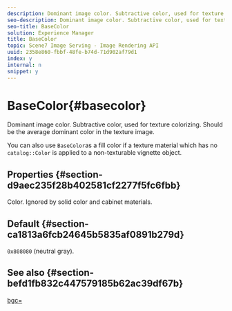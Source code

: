 ```yaml
---
description: Dominant image color. Subtractive color, used for texture colorizing. Should be the average dominant color in the texture image.
seo-description: Dominant image color. Subtractive color, used for texture colorizing. Should be the average dominant color in the texture image.
seo-title: BaseColor
solution: Experience Manager
title: BaseColor
topic: Scene7 Image Serving - Image Rendering API
uuid: 2358e860-fbbf-48fe-b74d-71d902af79d1
index: y
internal: n
snippet: y
---
```


# BaseColor{#basecolor}

Dominant image color. Subtractive color, used for texture colorizing. Should be the average dominant color in the texture image.

 You can also use `BaseColor`as a fill color if a texture material which has no `catalog::Color` is applied to a non-texturable vignette object.

## Properties {#section-d9aec235f28b402581cf2277f5fc6fbb}

Color. Ignored by solid color and cabinet materials.

## Default {#section-ca1813a6fcb24645b5835af0891b279d}

`0x808080` (neutral gray).

## See also {#section-befd1fb832c447579185b62ac39df67b}

[bgc=](../../../../../ir_api/http_protocol/image-rendering-api-ref/c-ir-http-protocol-ref/c-ir-http-protocol-command-reference/r-ir-bgc.md#reference-3f5c78cea01c4a85aa582076d23aebb0) 
